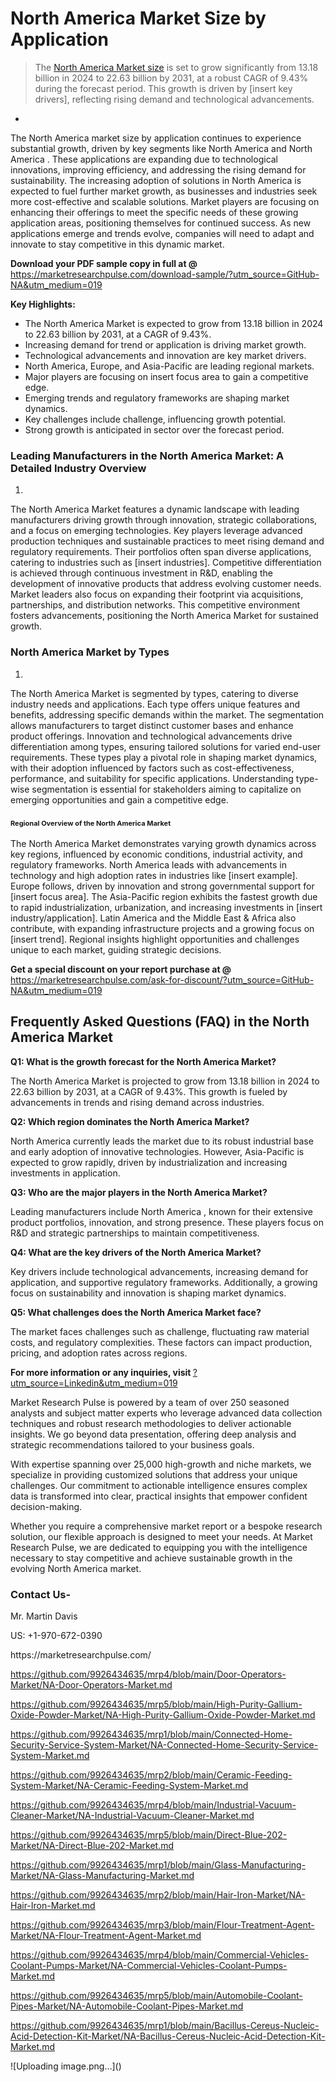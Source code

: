 <h1>North America  Market&nbsp;Size by Application</h1><blockquote><p>The <a href="https://marketresearchpulse.com/download-sample/?utm_source=GitHub-NA&amp;utm_medium=019">North America  Market size</a> is set to grow significantly from 13.18 billion in 2024 to 22.63 billion by 2031, at a robust CAGR of 9.43% during the forecast period. This growth is driven by [insert key drivers], reflecting rising demand and technological advancements.</p></blockquote><ul><li></li></ul><p>The North America  market size by application continues to experience substantial growth, driven by key segments like North America  and North America . These applications are expanding due to technological innovations, improving efficiency, and addressing the rising demand for sustainability. The increasing adoption of solutions in North America  is expected to fuel further market growth, as businesses and industries seek more cost-effective and scalable solutions. Market players are focusing on enhancing their offerings to meet the specific needs of these growing application areas, positioning themselves for continued success. As new applications emerge and trends evolve, companies will need to adapt and innovate to stay competitive in this dynamic market.</p><p><strong>Download your PDF sample copy in full at @ </strong><a href="https://marketresearchpulse.com/download-sample/?utm_source=GitHub-NA&amp;utm_medium=019">https://marketresearchpulse.com/download-sample/?utm_source=GitHub-NA&amp;utm_medium=019</a></p><p><strong>Key Highlights: </strong></p><ul><li>The North America  Market is expected to grow from 13.18 billion in 2024 to 22.63 billion by 2031, at a CAGR of 9.43%.</li><li>Increasing demand for trend or application is driving market growth.</li><li>Technological advancements and innovation are key market drivers.</li><li>North America, Europe, and Asia-Pacific are leading regional markets.</li><li>Major players are focusing on insert focus area to gain a competitive edge.</li><li>Emerging trends and regulatory frameworks are shaping market dynamics.</li><li>Key challenges include challenge, influencing growth potential.</li><li>Strong growth is anticipated in sector over the forecast period.</li></ul><h3>Leading Manufacturers in the North America  Market: A Detailed Industry Overview</h3><ol><li></li></ol><div class="flex max-w-full flex-col flex-grow"><div class="min-h-8 text-message flex w-full flex-col items-end gap-2 whitespace-normal break-words [.text-message+&amp;]:mt-5" dir="auto" data-message-author-role="assistant" data-message-id="fd8432e4-4910-450d-b182-61b7bfb0a01f" data-message-model-slug="gpt-4o"><div class="flex w-full flex-col gap-1 empty:hidden first:pt-[3px]"><div class="markdown prose w-full break-words dark:prose-invert light"><p>The North America  Market features a dynamic landscape with leading manufacturers driving growth through innovation, strategic collaborations, and a focus on emerging technologies. Key players leverage advanced production techniques and sustainable practices to meet rising demand and regulatory requirements. Their portfolios often span diverse applications, catering to industries such as [insert industries]. Competitive differentiation is achieved through continuous investment in R&amp;D, enabling the development of innovative products that address evolving customer needs. Market leaders also focus on expanding their footprint via acquisitions, partnerships, and distribution networks. This competitive environment fosters advancements, positioning the North America  Market for sustained growth.</p></div></div></div></div><h3>North America  Market by Types</h3><ol><li></li></ol><div class="flex max-w-full flex-col flex-grow"><div class="min-h-8 text-message flex w-full flex-col items-end gap-2 whitespace-normal break-words [.text-message+&amp;]:mt-5" dir="auto" data-message-author-role="assistant" data-message-id="084470be-0bb7-4664-bddf-5156b4f41249" data-message-model-slug="gpt-4o-mini"><div class="flex w-full flex-col gap-1 empty:hidden first:pt-[3px]"><div class="markdown prose w-full break-words dark:prose-invert light"><p>The North America  Market is segmented by types, catering to diverse industry needs and applications. Each type offers unique features and benefits, addressing specific demands within the market. The segmentation allows manufacturers to target distinct customer bases and enhance product offerings. Innovation and technological advancements drive differentiation among types, ensuring tailored solutions for varied end-user requirements. These types play a pivotal role in shaping market dynamics, with their adoption influenced by factors such as cost-effectiveness, performance, and suitability for specific applications. Understanding type-wise segmentation is essential for stakeholders aiming to capitalize on emerging opportunities and gain a competitive edge.</p></div></div></div></div><h3><span style="font-size: 11px;">Regional Overview of the North America  Market</span></h3><div class="flex max-w-full flex-col flex-grow"><div class="min-h-8 text-message flex w-full flex-col items-end gap-2 whitespace-normal break-words [.text-message+&amp;]:mt-5" dir="auto" data-message-author-role="assistant" data-message-id="e9038762-ce64-4e30-91c9-9bd413514231" data-message-model-slug="gpt-4o-mini"><div class="flex w-full flex-col gap-1 empty:hidden first:pt-[3px]"><div class="markdown prose w-full break-words dark:prose-invert light"><p>The North America  Market demonstrates varying growth dynamics across key regions, influenced by economic conditions, industrial activity, and regulatory frameworks. North America leads with advancements in technology and high adoption rates in industries like [insert example]. Europe follows, driven by innovation and strong governmental support for [insert focus area]. The Asia-Pacific region exhibits the fastest growth due to rapid industrialization, urbanization, and increasing investments in [insert industry/application]. Latin America and the Middle East &amp; Africa also contribute, with expanding infrastructure projects and a growing focus on [insert trend]. Regional insights highlight opportunities and challenges unique to each market, guiding strategic decisions.</p></div></div></div></div><p><strong>Get a special discount on your report purchase at @ </strong><a href="https://marketresearchpulse.com/ask-for-discount/?utm_source=GitHub-NA&amp;utm_medium=019">https://marketresearchpulse.com/ask-for-discount/?utm_source=GitHub-NA&amp;utm_medium=019</a></p><h2>Frequently Asked Questions (FAQ) in the North America  Market</h2><p><strong>Q1: What is the growth forecast for the North America  Market?</strong></p><p>The North America  Market is projected to grow from 13.18 billion in 2024 to 22.63 billion by 2031, at a CAGR of 9.43%. This growth is fueled by advancements in trends and rising demand across industries.</p><p><strong>Q2: Which region dominates the North America  Market?</strong></p><p>North America currently leads the market due to its robust industrial base and early adoption of innovative technologies. However, Asia-Pacific is expected to grow rapidly, driven by industrialization and increasing investments in application.</p><p><strong>Q3: Who are the major players in the North America  Market?</strong></p><p>Leading manufacturers include North America , known for their extensive product portfolios, innovation, and strong presence. These players focus on R&amp;D and strategic partnerships to maintain competitiveness.</p><p><strong>Q4: What are the key drivers of the North America  Market?</strong></p><p>Key drivers include technological advancements, increasing demand for application, and supportive regulatory frameworks. Additionally, a growing focus on sustainability and innovation is shaping market dynamics.</p><p><strong>Q5: What challenges does the North America  Market face?</strong></p><p>The market faces challenges such as challenge, fluctuating raw material costs, and regulatory complexities. These factors can impact production, pricing, and adoption rates across regions.</p><p><strong>For more information or any inquiries, visit&nbsp;</strong><a href="?utm_source=Linkedin&utm_medium=019">?utm_source=Linkedin&utm_medium=019</a></p><p>Market Research Pulse is powered by a team of over 250 seasoned analysts and subject matter experts who leverage advanced data collection techniques and robust research methodologies to deliver actionable insights. We go beyond data presentation, offering deep analysis and strategic recommendations tailored to your business goals.</p><p>With expertise spanning over 25,000 high-growth and niche markets, we specialize in providing customized solutions that address your unique challenges. Our commitment to actionable intelligence ensures complex data is transformed into clear, practical insights that empower confident decision-making.</p><p>Whether you require a comprehensive market report or a bespoke research solution, our flexible approach is designed to meet your needs. At Market Research Pulse, we are dedicated to equipping you with the intelligence necessary to stay competitive and achieve sustainable growth in the evolving North America  market.</p><h3><strong>Contact Us-</strong></h3><p>Mr. Martin Davis</p><p>US: +1-970-672-0390</p><p>https://marketresearchpulse.com/</p><p><a href="https://github.com/9926434635/mrp4/blob/main/Door-Operators-Market/NA-Door-Operators-Market.md">https://github.com/9926434635/mrp4/blob/main/Door-Operators-Market/NA-Door-Operators-Market.md</a></p><p><a href="https://github.com/9926434635/mrp5/blob/main/High-Purity-Gallium-Oxide-Powder-Market/NA-High-Purity-Gallium-Oxide-Powder-Market.md">https://github.com/9926434635/mrp5/blob/main/High-Purity-Gallium-Oxide-Powder-Market/NA-High-Purity-Gallium-Oxide-Powder-Market.md</a></p><p><a href="https://github.com/9926434635/mrp1/blob/main/Connected-Home-Security-Service-System-Market/NA-Connected-Home-Security-Service-System-Market.md">https://github.com/9926434635/mrp1/blob/main/Connected-Home-Security-Service-System-Market/NA-Connected-Home-Security-Service-System-Market.md</a></p><p><a href="https://github.com/9926434635/mrp2/blob/main/Ceramic-Feeding-System-Market/NA-Ceramic-Feeding-System-Market.md">https://github.com/9926434635/mrp2/blob/main/Ceramic-Feeding-System-Market/NA-Ceramic-Feeding-System-Market.md</a></p><p><a href="https://github.com/9926434635/mrp4/blob/main/Industrial-Vacuum-Cleaner-Market/NA-Industrial-Vacuum-Cleaner-Market.md">https://github.com/9926434635/mrp4/blob/main/Industrial-Vacuum-Cleaner-Market/NA-Industrial-Vacuum-Cleaner-Market.md</a></p><p><a href="https://github.com/9926434635/mrp5/blob/main/Direct-Blue-202-Market/NA-Direct-Blue-202-Market.md">https://github.com/9926434635/mrp5/blob/main/Direct-Blue-202-Market/NA-Direct-Blue-202-Market.md</a></p><p><a href="https://github.com/9926434635/mrp1/blob/main/Glass-Manufacturing-Market/NA-Glass-Manufacturing-Market.md">https://github.com/9926434635/mrp1/blob/main/Glass-Manufacturing-Market/NA-Glass-Manufacturing-Market.md</a></p><p><a href="https://github.com/9926434635/mrp2/blob/main/Hair-Iron-Market/NA-Hair-Iron-Market.md">https://github.com/9926434635/mrp2/blob/main/Hair-Iron-Market/NA-Hair-Iron-Market.md</a></p><p><a href="https://github.com/9926434635/mrp3/blob/main/Flour-Treatment-Agent-Market/NA-Flour-Treatment-Agent-Market.md">https://github.com/9926434635/mrp3/blob/main/Flour-Treatment-Agent-Market/NA-Flour-Treatment-Agent-Market.md</a></p><p><a href="https://github.com/9926434635/mrp4/blob/main/Commercial-Vehicles-Coolant-Pumps-Market/NA-Commercial-Vehicles-Coolant-Pumps-Market.md">https://github.com/9926434635/mrp4/blob/main/Commercial-Vehicles-Coolant-Pumps-Market/NA-Commercial-Vehicles-Coolant-Pumps-Market.md</a></p><p><a href="https://github.com/9926434635/mrp5/blob/main/Automobile-Coolant-Pipes-Market/NA-Automobile-Coolant-Pipes-Market.md">https://github.com/9926434635/mrp5/blob/main/Automobile-Coolant-Pipes-Market/NA-Automobile-Coolant-Pipes-Market.md</a></p><p><a href="https://github.com/9926434635/mrp1/blob/main/Bacillus-Cereus-Nucleic-Acid-Detection-Kit-Market/NA-Bacillus-Cereus-Nucleic-Acid-Detection-Kit-Market.md">https://github.com/9926434635/mrp1/blob/main/Bacillus-Cereus-Nucleic-Acid-Detection-Kit-Market/NA-Bacillus-Cereus-Nucleic-Acid-Detection-Kit-Market.md</a></p>
![Uploading image.png…]()
